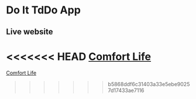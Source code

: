 # Do It TdDo App


## Live website

<<<<<<< HEAD
[Comfort Life](https://fascinating-bubblegum-ef4ddf.netlify.app/)
=======
[Comfort Life](https://fascinating-bubblegum-ef4ddf.netlify.app/)
>>>>>>> b5868ddf6c31403a33e5ebe90257d17433ae7116
